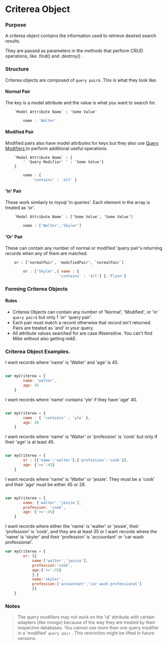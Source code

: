 # Criterea Object
### Purpose
A criterea object contains the information used to retrieve desired search results.  

They are passed as parameters in the methods that perform CRUD operations, like .find() and .destroy() .


### Structure
Criterea objects are composed of `query pair`s.  This is what they look like.

#### Normal Pair
The key is a model attribute and the value is what you want to search for.

		`Model Attribute Name` : 'Some Value'

```javascript
		name : 'Walter'
```

#### Modified Pair
Modified pairs also have model attributes for keys but they also use <a href=""> Query Modifiers </a> to perform additional useful operations.

		`Model Attribute Name` : {
			' `Query Modifier` ' : 'Some Value'}
		}

```javascript
		name : {
			'contains' : 'alt' }
```

#### 'In' Pair
These work similarly to mysql 'in queries'.  Each element in the array is treated as 'or'.

		`Model Attribute Name` : ['Some Value', 'Some Value']


```javascript
		name : ['Walter','Skyler']
```

#### 'Or' Pair
These can contain any number of normal or modified 'query pair's returning records when any of them are matched.
 
		or : [`normalPair`, `modifiedPair', `normalPair`]


```javascript
		or : ['Skyler',{ name : {
						'contains' : 'alt'} },'Flynn']
```

### Forming Criterea Objects
#### Rules
- Criterea Objects can contain any number of 'Normal', 'Modified', or 'in' `query pair`s but only 1 'or' 'query pair'.
- Each pair must match a record otherwise that record isn't returned.  Pairs are treated as 'and' in your query.
- All attribute values searched for are case INsensitive.  You can't find Mike without also getting mikE.

### Criterea Object Examples.

I want records where 'name' is 'Walter' and 'age' is 45.
```javascript

var myCriterea = {
		name: 'walter',
		age: 45
	}

```
I want records where 'name' contains 'yle' if they have 'age' 40.
```javascript

var myCriterea = {
		name : { 'contains' : 'yle' },
		age: 40
	}

```

I want records where 'name' is 'Walter' or 'profession' is 'cook' but only if their 'age' is at least 45.
```javascript

var myCriterea = {
		or : [{'name':'walter'},{'profession':'cook'}],
		age: {'>=':45}
	}

```


I want records where 'name' is 'Walter' or 'jessie'.  They must be a 'cook' and their 'age' must be either 45 or 28.
```javascript

var myCriterea = {
		name: ['walter','jessie'],
		profession: 'cook',
		age: {'>=':45}
	}

```

I want records where either the 'name' is 'walter' or 'jessie', their 'profession' is 'cook', and they are at least 35
	or
I want records where the 'name' is 'skyler' and their 'profession' is 'accountant' or 'car wash professional'. 
```javascript 
var myCriterea = {
		or: [{
			name:['walter','jessie'],
			profession:'cook',
			age:{'>=':35}
			},{
			name:'skyler',
			profession:['accountant','car wash professional']
			}]
	}
```

### Notes
> The query modifiers may not work on the 'id' attribute with certain adapters (like mongo) because of the way they are treated by their respective databases.
> You cannot use more than one query modifier in a 'modified' `query pair` .  This restriction might be lifted in future versions.
